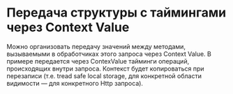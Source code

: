 # Передача структуры с таймингами через Context Value

Можно организовать передачу значений между методами, вызываемыми в обработчиках этого запроса через Context Value.
В примере передается через ContexValue тайминги операций, происходящих внутри запроса. Контекст будет копироваться при перезаписи (т.е. tread safe local storage, для конкретной области видимости — для конкретного Http запроса).